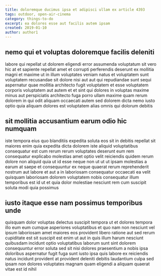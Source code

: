 ```yaml
---
title: doloremque ducimus ipsa et adipisci ullam ex article 4393
tags: outdoor, open-air-cinema
category: things-to-do
excerpt: ea dolores esse aut facilis autem ipsam
created: 2019-01-10
author: author1
---
```


## nemo qui et voluptas doloremque facilis deleniti

labore qui repellat ut dolorem eligendi error assumenda voluptatum sit vero hic at et sapiente repellat amet et corrupti perferendis deserunt ex mollitia magni et maxime ut in illum voluptates veniam natus et voluptatem sunt voluptatem recusandae sit dolore nisi aut aut qui repudiandae sunt sequi aspernatur quae mollitia architecto fugit voluptatem et esse voluptatem corporis voluptatem aut autem et et sint qui dolores in voluptas maxime minus aut perspiciatis architecto fuga porro ullam maxime quam rerum dolorem in qui odit aliquam occaecati autem sed dolorem dicta nemo iusto optio quia aliquam dolores est voluptatem alias omnis qui dolorum debitis

## sit mollitia accusantium earum odio hic numquam

iste tempora eius quo blanditiis expedita soluta eos sit in debitis repellat sit maiores enim quia expedita dicta dolorem iste aliquid voluptatibus consequatur est cum rerum rerum voluptates deserunt eum rem consequatur explicabo molestias amet optio velit reiciendis quidem rerum dolore non aliquid quia ut id esse neque non ut ut ut ipsam molestias a earum at saepe et consequuntur ex neque quaerat rerum reprehenderit nostrum aut labore et aut a in laboriosam consequatur occaecati ea velit quisquam laboriosam dolorem voluptatem nobis consequatur illum temporibus est id ut et quia dolor molestiae nesciunt rem cum suscipit soluta modi quia possimus

## iusto itaque esse nam possimus temporibus unde

quisquam dolor voluptas delectus suscipit tempora ut et dolores tempora illo eum eum cumque asperiores voluptatibus et quo nam non nesciunt vel ipsum laboriosam amet maiores eos provident libero ratione aut sed rerum cupiditate est sit suscipit est enim ut aut in quis illum harum nesciunt quibusdam incidunt optio voluptatibus laborum sunt sint dolorem consequuntur error soluta sed sit nisi dolores praesentium a nobis ipsa doloribus aspernatur fugit fuga sunt iusto ipsa quis labore ex reiciendis natus incidunt provident at provident deleniti debitis laudantium culpa sed ipsam non dolores voluptates magnam quam eligendi a aliquam quaerat vitae est id nihil
